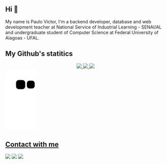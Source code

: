 ## Hi 👋

My name is Paulo Victor, I'm a backend developer, database and web development teacher at National Service of Industrial Learning - SENAI/AL and undergraduate student of Computer Science at Federal University of Alagoas - UFAL.

## My Github's statitics
<div align="center">
  <a href="https://github.com/paulov59">
  <img height="150em" src="https://github-readme-streak-stats.herokuapp.com?user=paulov59&theme=github-dark-blue&hide_border=true"/>
  <img height="150em" src="https://github-readme-stats-paulov59.vercel.app/api?username=paulov59&show_icons=true&theme=github_dark&rank_icon=github&include_all_commits=true&hide_border=true"/>
  <img height="180em" src="https://github-readme-stats-paulov59.vercel.app/api/top-langs/?username=paulov59&layout=compact&langs_count=7&theme=github_dark&hide_border=true"/>
</div>
<div> 
  <img src="https://github.com/paulov59/paulov59/blob/output/github-contribution-grid-snake.svg">
</div>
  
## Contact with me
<div> 
    <a href = "mailto:pvls2@ic.ufal.br"><img src="https://img.shields.io/badge/Gmail-D14836?style=for-the-badge&logo=gmail&logoColor=white" target="_blank"></a>
    <a href="https://www.linkedin.com/in/paulo-severiano/" target="_blank"><img src="https://img.shields.io/badge/-LinkedIn-%230077B5?style=for-the-badge&logo=linkedin&logoColor=white" target="_blank"></a>
  <a href = "mailto:paulo.victor@nees.ufal.br"><img src="https://img.shields.io/badge/Gmail-D14836?style=for-the-badge&logo=gmail&logoColor=white" target="_blank"></a>
</div>

